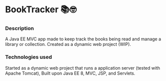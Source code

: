 # BookTracker 📚🤓

### Description
A Java EE MVC app made to keep track the books being read and manage a library or collection. Created as a dynamic web project (WIP). 

### Technologies used
Started as a dynamic web project that runs a application server (tested with Apache Tomcat), Built upon Java EE 8, MVC, JSP, and Servlets. 